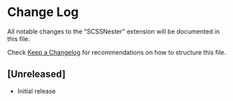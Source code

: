 # Change Log

All notable changes to the "SCSSNester" extension will be documented in this file.

Check [Keep a Changelog](http://keepachangelog.com/) for recommendations on how to structure this file.

## [Unreleased]

- Initial release
